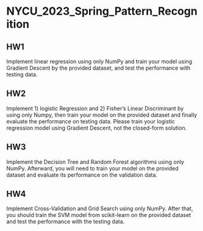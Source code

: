 # NYCU_2023_Spring_Pattern_Recognition
## HW1
Implement linear regression using only NumPy and train your model using Gradient Descent by the provided dataset, and test the performance with testing data.
## HW2
Implement 1) logistic Regression and 2) Fisher’s Linear Discriminant by using only Numpy, then train your model on the provided dataset and finally evaluate the performance on testing data. Please train your logistic regression model using Gradient Descent, not the closed-form solution.
## HW3
Implement the Decision Tree and Random Forest algorithms using only NumPy. Afterward, you will need to train your model on the provided dataset and evaluate its performance on the validation data.
## HW4
Implement Cross-Validation and Grid Search using only NumPy. After that, you should train the SVM model from scikit-learn on the provided dataset and test the performance with the testing data. 
